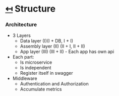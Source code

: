 # [↤](../README.md) Structure

### Architecture
- 3 Layers 
  - Data layer (I)(I + DB, I + I)
  - Assembly layer (II) (II + I, II + II)
  - App layer (III) (III + II) - Each app has own api
- Each part:
  - Is microservice
  - Is independent
  - Register itself in swagger
- Middleware
  - Authentication and Authorization
  - Accumulate metrics

